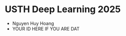 USTH Deep Learning 2025
==========================

* Nguyen Huy Hoang
* YOUR ID HERE IF YOU ARE DAT
